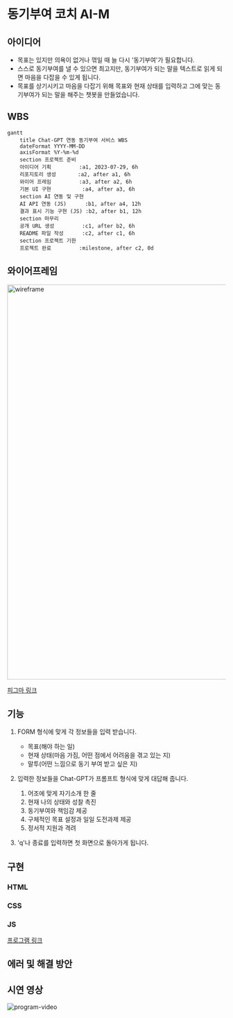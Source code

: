 # 동기부여 코치 AI-M

## 아이디어
- 목표는 있지만 의욕이 없거나 꺾일 때 늘 다시 '동기부여'가 필요합니다.
- 스스로 동기부여를 낼 수 있으면 최고지만, 동기부여가 되는 말을 텍스트로 읽게 되면 마음을 다잡을 수 있게 됩니다.
- 목표를 상기시키고 마음을 다잡기 위해 목표와 현재 상태를 입력하고 그에 맞는 동기부여가 되는 말을 해주는 챗봇을 만들었습니다.

## WBS
```mermaid
gantt
    title Chat-GPT 연동 동기부여 서비스 WBS
    dateFormat YYYY-MM-DD
    axisFormat %Y-%m-%d
    section 프로젝트 준비
    아이디어 기획         :a1, 2023-07-29, 6h
    리포지토리 생성       :a2, after a1, 6h
    와이어 프레임         :a3, after a2, 6h
    기본 UI 구현          :a4, after a3, 6h
    section AI 연동 및 구현
    AI API 연동 (JS)      :b1, after a4, 12h
    결과 표시 기능 구현 (JS) :b2, after b1, 12h
    section 마무리
    공개 URL 생성         :c1, after b2, 6h
    README 파일 작성      :c2, after c1, 6h
    section 프로젝트 기한
    프로젝트 완료         :milestone, after c2, 0d
```

## 와이어프레임
<img width="911" alt="wireframe" src="https://github.com/user-attachments/assets/e39dd143-bf47-42e6-9825-f68a19d53aff">

[피그마 링크](https://www.figma.com/design/pJDMri393hCWavvNmTVN0E/AIM?node-id=0-1&t=GxYUCK5Ys65OCrY9-1)

## 기능
1. FORM 형식에 맞게 각 정보들을 입력 받습니다.
    - 목표(해야 하는 일)
    - 현재 상태(마음 가짐, 어떤 점에서 어려움을 겪고 있는 지)
    - 말투(어떤 느낌으로 동기 부여 받고 싶은 지)
      
2. 입력한 정보들을 Chat-GPT가 프롬프트 형식에 맞게 대답해 줍니다.
    1. 어조에 맞게 자기소개 한 줄
    2. 현재 나의 상태와 성찰 촉진
    3. 동기부여와 책임감 제공
    4. 구체적인 목표 설정과 일일 도전과제 제공
    5. 정서적 지원과 격려

3. 'q'나 종료를 입력하면 첫 화면으로 돌아가게 됩니다.

## 구현
### HTML

### CSS

### JS

[프로그램 링크](https://donggyu-kim1.github.io/AI-motivation/)

## 에러 및 해결 방안


## 시연 영상
![program-video](https://github.com/user-attachments/assets/ed346331-566e-4d94-b4b6-9b2e90e15407)
